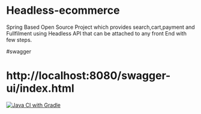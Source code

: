 # Headless-ecommerce

Spring Based Open Source Project which provides search,cart,payment and Fullfilment using Headless API that can be attached to any front End with few steps.

#swagger

http://localhost:8080/swagger-ui/index.html
=======

[![Java CI with Gradle](https://github.com/headlessecommerce/headlessecommerce.github.io/actions/workflows/gradle.yml/badge.svg?branch=main&event=push)](https://github.com/headlessecommerce/headlessecommerce.github.io/actions/workflows/gradle.yml)
